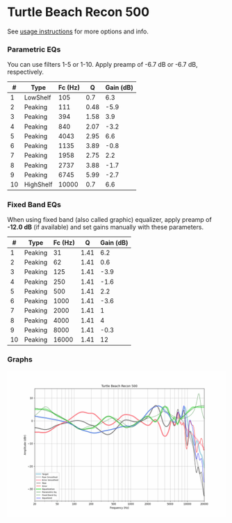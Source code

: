 # Turtle Beach Recon 500
See [usage instructions](https://github.com/jaakkopasanen/AutoEq#usage) for more options and info.

### Parametric EQs
You can use filters 1-5 or 1-10. Apply preamp of -6.7 dB or -6.7 dB, respectively.

|   # | Type      |   Fc (Hz) |    Q |   Gain (dB) |
|-----|-----------|-----------|------|-------------|
|   1 | LowShelf  |       105 | 0.7  |         6.3 |
|   2 | Peaking   |       111 | 0.48 |        -5.9 |
|   3 | Peaking   |       394 | 1.58 |         3.9 |
|   4 | Peaking   |       840 | 2.07 |        -3.2 |
|   5 | Peaking   |      4043 | 2.95 |         6.6 |
|   6 | Peaking   |      1135 | 3.89 |        -0.8 |
|   7 | Peaking   |      1958 | 2.75 |         2.2 |
|   8 | Peaking   |      2737 | 3.88 |        -1.7 |
|   9 | Peaking   |      6745 | 5.99 |        -2.7 |
|  10 | HighShelf |     10000 | 0.7  |         6.6 |

### Fixed Band EQs
When using fixed band (also called graphic) equalizer, apply preamp of **-12.0 dB** (if available) and set gains manually with these parameters.

|   # | Type    |   Fc (Hz) |    Q |   Gain (dB) |
|-----|---------|-----------|------|-------------|
|   1 | Peaking |        31 | 1.41 |         6.2 |
|   2 | Peaking |        62 | 1.41 |         0.6 |
|   3 | Peaking |       125 | 1.41 |        -3.9 |
|   4 | Peaking |       250 | 1.41 |        -1.6 |
|   5 | Peaking |       500 | 1.41 |         2.2 |
|   6 | Peaking |      1000 | 1.41 |        -3.6 |
|   7 | Peaking |      2000 | 1.41 |         1   |
|   8 | Peaking |      4000 | 1.41 |         4   |
|   9 | Peaking |      8000 | 1.41 |        -0.3 |
|  10 | Peaking |     16000 | 1.41 |        12   |

### Graphs
![](./Turtle%20Beach%20Recon%20500.png)
